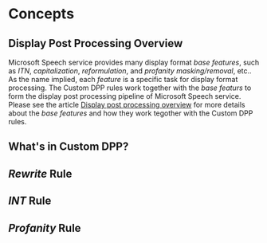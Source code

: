 # Concepts

## Display Post Processing Overview

Microsoft Speech service provides many display format *base features*, such as *ITN*, *capitalization*, *reformulation*, and *profanity masking/removal*, etc.. As the name implied, each *feature* is a specific task for display format processing. The Custom DPP rules work together with the *base featurs* to form the display post processing pipeline of Microsoft Speech service. Please see the article [Display post processing overview](CONCEPTS.md#display-post-processing-overview) for more details about the *base features* and how they work tegother with the Custom DPP rules.


## What's in Custom DPP?

## *Rewrite* Rule

## *INT* Rule

## *Profanity* Rule
